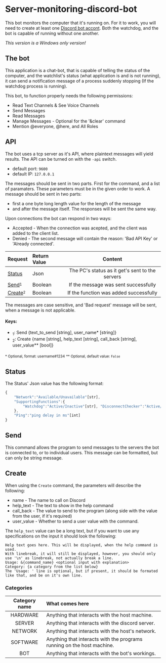 # Server-monitoring-discord-bot

This bot monitors the computer that it's running on.
For it to work, you will need to create at least one [Discord bot accont](https://discordapp.com/developers/applications/).
Both the watchdog, and the bot is capable of running without one another.

*This version is a Windows only version!*

## The bot

This application is a chat-bot, that is capable of telling the status of the computer, and the watchlist's status (what application is and is not running), it can send a notification message of a process suddenly stopping (If the watchdog process is running).

This bot, to function properly needs the following permissions:

* Read Text Channels & See Voice Channels
* Send Messages
* Read Messages
* Manage Messages - Optional for the '&clear' command
* Mention @everyone, @here, and All Roles

## API

The bot uses a tcp server as it's API, where plaintext messages will yield results. The API can be turned on with the `-api` switch.
 -  default port: `9600`
 -  default IP: `127.0.0.1`

The messages should be sent in two parts. First for the command, and a list of paramaters. These parameters must be in the given order to work. A message should be sent in two parts:
 -  first a one byte long length value for the length of the message
 -  and after the message itself. 
The responses will be sent the same way.

Upon connections the bot can respond in two ways:
 -  Accepted - When the connection was acepted, and the client was added to the client list.
 -  Denied - The second message will contain the reason: 'Bad API Key' or 'Already connected'.

|Request                                  |Return Value  |Content                                        |
|:----------------------------------------|:-------------|:---------------------------------------------:|
|[Status](#Status)                        |Json          |The PC's status as it get's sent to the servers|
|[Send](#Send)<sup><sub>1</sub></sup>     |Boolean       |If the message was sent successfully           |
|[Create](#Create)<sup><sub>2</sub></sup> |Boolean       |If the function was added successfully         |

The messages are case sensitive, and 'Bad request' message will be sent, when a message is not applicable.

#### Keys:
 -  <sub>1</sub>: Send {text_to_send [string], user_name* [string]}
 -  <sub>2</sub>: Create {name [string], help_text [string], call_back [string], user_value** [bool]}

<sub>* Optional, format: username#1234</sub>
<sub>** Optional, default value: `False`</sub>

## Status

The Status' Json value has the following format:

```javascript
{
    "Network":"Available/Unavailable"[str],
    "SupportingFunctions":{
        "Watchdog":"Active/Inactive"[str], "DisconnectChecker":"Active/Inactive"[str]
    },
    "Ping":"ping delay in ms"[int]
}
```

## Send

This command allows the program to send messages to the servers the bot is connected to, or to individual users. This message can be formatted, but can only be string message.

## Create

When using the `Create` command, the parameters will describe the following:
 -  name - The name to call on Discord
 -  help_text - The text to show in the help command
 -  call_back - The value to send to the program (along side with the value from the user, if it's required)
 -  user_value - Whether to send a user value with the command.

The `help_text` value can be a long text, but if you want to use any specifications on the input it should look the following:

```
Help text goes here. This will be displayed, when the help command is used.
With linebreak, it will still be displayed, however, you should only use '\n' as linebreak, not actually break a line.
Usage: &{command_name} <optional input with explanation>
Category: {a category from the list below}
The 'Usage: ' line is optional, but if present, it should be formated like that, and be on it's own line.
```

### Categories

|Category name     |What comes here                                                        |
|:----------------:|:----------------------------------------------------------------------|
|HARDWARE          |Anything that interacts with the host machine.                         |
|SERVER            |Anything that interacts with the discord server.                       |
|NETWORK           |Anything that interacts with the host's network.                       |
|SOFTWARE          |Anything that interacts with the programs running on the host machine. |
|BOT               |Anything that interacts with the bot's workings.                       |
